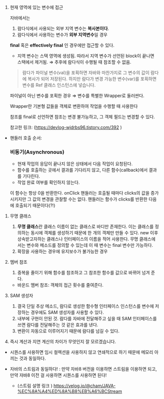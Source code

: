 1. 현재 영역에 있는 변수에 접근
   
   자바에서는
   
   1. 람다식에서 사용되는 외부 지역 변수는 **복사본이다**.
   2. 람다식에서 사용하는 변수가 **외부 지역변수**일 경우
   
   **final** 혹은 **effectively final** 인 경우에만 접근할 수 있다.
   
   - 지역 변수는 스택 영역에 생성됨. 따라서 지역 변수가 선언된 block이 끝나면 스택에서 제거됨. ⇒ 추후에 람다식이 수행될 때 참조할 수 없음.
   
   > 람다가 파이널 변수(val)을 포획하면 자바와 마찬가지로 그 변수의 값이 람다에 복사가 되어 저장된다. 하지만 람다가 변경 가능한 변수(var)를 포획하면 변수를 Ref 클래스 인스턴스에 넣습니다.
   
   파이널이 아닌 변수를 포획한 경우 ⇒ 변수를 특별한 Wrapper로 둘러싼다.
   
   Wrapper란 기본형 값들을 객체로 변환하여 작업을 수행할 때 사용한다
   
   참조를 final로 선언하면 참조는 변경 불가능하고, 그 객체 필드는 변경할 수 있다.
   
   참고한 링크: (https://devlog-wjdrbs96.tistory.com/392 )
- 핸들러 호출 순서:
  
  ### 비동기(Asynchronous)
  
  - 현재 작업의 응답이 끝나지 않은 상태에서 다음 작업이 요청된다.
  - 함수를 호출하는 곳에서 결과를 기다리지 않고, 다른 함수(callback)에서 결과를 기다린다.
  - 작업 완료 여부를 확인하지 않는다.
  
  이 함수는 항상 0을 반환한다. onClick 핸들러는 호출될 때마다 clicks의 값을 증가시키지만 그 값의 변경을 관찰할 수는 없다. 핸들러는 함수가 clicks를 반환한 다음에 호출되기 때문이다(?!)
1. 무명 클래스
   
   1. **무명 클래스**란 클래스 이름이 없는 클래스로 바디만 존재한다. 이는 클래스를 정의하는 동시에 객체를 생성하기 때문에 한 개의 객체만 만들 수 있다. new 이후 상속받고자하는 클래스나 인터페이스의 이름을 적어 사용한다. 무명 클래스에서는 변수와 메소드를 정의할 수 있는데 이 때 변수는 final 변수만 가능하다.
   2. 확장을 사용하는 경우에 유지보수가 불가능한 경우

2. 멤버 참조
   
   1. 중복을 줄이기 위해 함수를 참조하고 그 참조한 함수를 값으로 바뀌어 넘겨 준다.
   - 바운드 멤버 참조: 객체의 접근 횟수를 줄여준다.

3. SAM 생성자
   
   1. 결국 단일 추상 메소드, 람다로 생성한 함수형 인터페이스 인스턴스를 변수에 저장하는 경우에도 SAM 생성자를 사용할 수 있다.
   2. 내부에 구현이 안된 것. 람다를 자바에 전달해주고 싶을 때 SAM 인터페이스를 쓰면 람다를 전달해주는 것 같은 효과를 낸다.
   3. 변환이 자동으로 이루어지기 때문에 람다를 넘길 수 있다.

4. 즉시 계산과 지연 계산의 차이가 무엇인지 잘 모르겠습니다.
- 시퀀스를 사용하면 임시 컬렉션을 사용하지 않고 연쇄적으로 하기 때문에 메모리 아끼는 것과 동일하다.

- 자바의 스트림과 동일하다! : 만약 자바8 버전을 이용하면 스트림을 이용하면 되고, 만약 자바8 이전 걸 사용하면 시퀀스를 사용하면 된다!
  
  - (스트림 설명 링크 ) https://velog.io/@cham/JAVA-%EC%8A%A4%ED%8A%B8%EB%A6%BCStream
